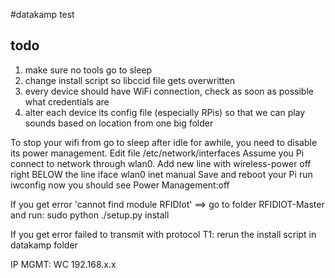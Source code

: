 #datakamp
test
## todo
1. make sure no tools go to sleep
2. change install script so libccid file gets overwritten
3. every device should have WiFi connection, check as soon as possible what credentials are
4. alter each device its config file (especially RPis) so that we can play sounds based on location from one big folder



To stop your wifi from go to sleep after idle for awhile, you need to disable its power management.
Edit file /etc/network/interfaces
Assume you Pi connect to network through wlan0. Add new line with wireless-power off right BELOW the line iface wlan0 inet manual
Save and reboot your Pi
run iwconfig now you should see Power Management:off


If you get error 'cannot find module RFIDIot' ==> go to folder RFIDIOT-Master and run:
sudo python ./setup.py install


If you get error failed to transmit with protocol T1:
rerun the install script in datakamp folder


IP MGMT:
WC      192.168.x.x




